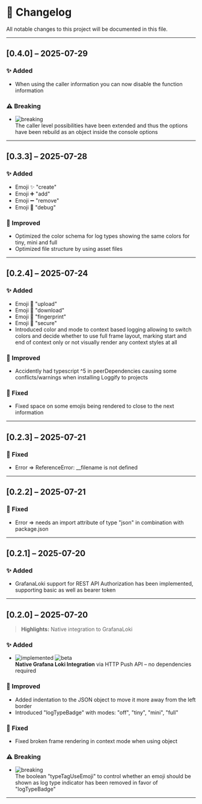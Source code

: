 # 📄 Changelog

All notable changes to this project will be documented in this file.

---

## [0.4.0] – 2025-07-29

### ✨ Added

- When using the caller information you can now disable the function information

### ⚠️ Breaking

- ![breaking](https://img.shields.io/badge/change-breaking-red)  
  The caller level possibilities have been extended and thus the options have been rebuild as an object inside the console options

---

## [0.3.3] – 2025-07-28

### ✨ Added

- Emoji ✨ "create"
- Emoji ➕ "add"
- Emoji ➖ "remove"
- Emoji 🐞 "debug"

### 🧼 Improved

- Optimized the color schema for log types showing the same colors for tiny, mini and full
- Optimized file structure by using asset files

---

## [0.2.4] – 2025-07-24

### ✨ Added

- Emoji 🔺 "upload"
- Emoji 🔻 "download"
- Emoji 🫆 "fingerprint"
- Emoji 🔐 "secure"
- Introduced color and mode to context based logging allowing to switch colors and decide whether to use full frame layout, marking start and end of context only or not visually render any context styles at all

### 🧼 Improved

- Accidently had typescript ^5 in peerDependencies causing some conflicts/warnings when installing Loggify to projects

### 🐛 Fixed

- Fixed space on some emojis being rendered to close to the next information

---

## [0.2.3] – 2025-07-21

### 🐛 Fixed

- Error => ReferenceError: \_\_filename is not defined

---

## [0.2.2] – 2025-07-21

### 🐛 Fixed

- Error => needs an import attribute of type "json" in combination with package.json

---

## [0.2.1] – 2025-07-20

### ✨ Added

- GrafanaLoki support for REST API Authorization has been implemented, supporting basic as well as bearer token

---

## [0.2.0] – 2025-07-20

> **Highlights:** Native integration to GrafanaLoki

### ✨ Added

- ![implemented](https://img.shields.io/badge/status-implemented-brightgreen) ![beta](https://img.shields.io/badge/stability-beta-yellow)  
  **Native Grafana Loki Integration** via HTTP Push API – no dependencies required

### 🧼 Improved

- Added indentation to the JSON object to move it more away from the left border
- Introduced "logTypeBadge" with modes: "off", "tiny", "mini", "full"

### 🐛 Fixed

- Fixed broken frame rendering in context mode when using object

### ⚠️ Breaking

- ![breaking](https://img.shields.io/badge/change-breaking-red)  
  The boolean "typeTagUseEmoji" to control whether an emoji should be shown as log type indicator has been removed in favor of "logTypeBadge"

---
